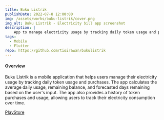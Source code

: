 ```yaml
---
title: Buku Listrik
publishDate: 2022-07-8 12:00:00
img: /assets/works/buku-listrik/cover.png
img_alt: Buku Listrik - Electricity bill app screenshot
description: |
    App to manage electricity usage by tracking daily token usage and purchases to calculate average daily usage, remaining balance, and forecasted days remaining.
tags:
  - Mobile
  - Flutter
repo: https://github.com/tioirawan/bukulistrik
---
```


#### Overview

Buku Listrik is a mobile application that helps users manage their electricity usage by tracking daily token usage and purchases. The app calculates the average daily usage, remaining balance, and forecasted days remaining based on the user's input. The app also provides a history of token purchases and usage, allowing users to track their electricity consumption over time.

[PlayStore](https://play.google.com/store/apps/details?id=id.indmind.bukulistrik&hl=id)